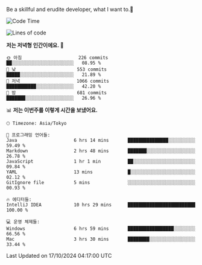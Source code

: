 Be a skillful and erudite developer, what I want to.👶

<!--START_SECTION:waka-->
![Code Time](http://img.shields.io/badge/Code%20Time-1%2C315%20hrs%2058%20mins-blue)

![Lines of code](https://img.shields.io/badge/%EC%A0%80%EB%8A%94%20%EC%97%AC%ED%83%9C%EA%B9%8C%EC%A7%80%20-882.8%20thousand%20%EC%A4%84%EC%9D%98%20%EC%BD%94%EB%93%9C%EB%A5%BC%20%EC%9E%91%EC%84%B1%ED%96%88%EC%96%B4%EC%9A%94.-blue)

**저는 저녁형 인간이에요. 🦉** 

```text
🌞 아침                     226 commits         ██░░░░░░░░░░░░░░░░░░░░░░░   08.95 % 
🌆 낮　                     553 commits         █████░░░░░░░░░░░░░░░░░░░░   21.89 % 
🌃 저녁                     1066 commits        ███████████░░░░░░░░░░░░░░   42.20 % 
🌙 밤　                     681 commits         ███████░░░░░░░░░░░░░░░░░░   26.96 % 
```


📊 **저는 이번주를 이렇게 시간을 보냈어요.** 

```text
🕑︎ Timezone: Asia/Tokyo

💬 프로그래밍 언어들: 
Java                     6 hrs 14 mins       ███████████████░░░░░░░░░░   59.49 % 
Markdown                 2 hrs 48 mins       ███████░░░░░░░░░░░░░░░░░░   26.78 % 
JavaScript               1 hr 1 min          ██░░░░░░░░░░░░░░░░░░░░░░░   09.84 % 
YAML                     13 mins             █░░░░░░░░░░░░░░░░░░░░░░░░   02.12 % 
GitIgnore file           5 mins              ░░░░░░░░░░░░░░░░░░░░░░░░░   00.93 % 

🔥 에디터들: 
IntelliJ IDEA            10 hrs 29 mins      █████████████████████████   100.00 % 

💻 운영 체제들: 
Windows                  6 hrs 59 mins       █████████████████░░░░░░░░   66.56 % 
Mac                      3 hrs 30 mins       ████████░░░░░░░░░░░░░░░░░   33.44 % 
```


 Last Updated on 17/10/2024 04:17:00 UTC
<!--END_SECTION:waka-->
